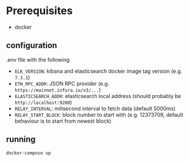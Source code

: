 # Prerequisites

- docker

## configuration

.env file with the following

- `ELK_VERSION`: kibana and elasticsearch docker image tag version (e.g. `7.3.1`)
- `ETH_RPC_ADDR`: JSON RPC provider (e.g. `https://mainnet.infura.io/v3/...`)
- `ELASTICSEARCH_ADDR`: elasticsearch local address (should probably be `http://localhost:9200`)
- `RELAY_INTERVAL`: milisecond interval to fetch data (default 5000ms)
- `RELAY_START_BLOCK`: block number to start with (e.g. 12373709, default behaviour is to start from newest block)

## running

`docker-compose up`
